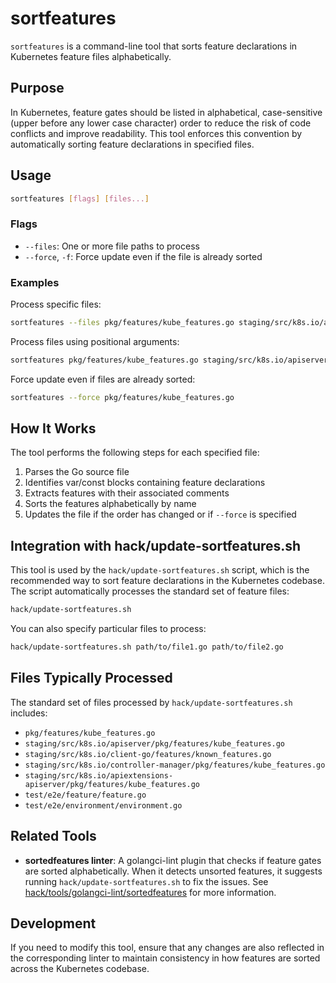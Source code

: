 # sortfeatures

`sortfeatures` is a command-line tool that sorts feature declarations in Kubernetes feature files alphabetically.

## Purpose

In Kubernetes, feature gates should be listed in alphabetical, case-sensitive (upper before any lower case character) order to reduce the risk of code conflicts and improve readability. This tool enforces this convention by automatically sorting feature declarations in specified files.

## Usage

```bash
sortfeatures [flags] [files...]
```

### Flags

- `--files`: One or more file paths to process
- `--force`, `-f`: Force update even if the file is already sorted

### Examples

Process specific files:
```bash
sortfeatures --files pkg/features/kube_features.go staging/src/k8s.io/apiserver/pkg/features/kube_features.go
```

Process files using positional arguments:
```bash
sortfeatures pkg/features/kube_features.go staging/src/k8s.io/apiserver/pkg/features/kube_features.go
```

Force update even if files are already sorted:
```bash
sortfeatures --force pkg/features/kube_features.go
```

## How It Works

The tool performs the following steps for each specified file:

1. Parses the Go source file
2. Identifies var/const blocks containing feature declarations
3. Extracts features with their associated comments
4. Sorts the features alphabetically by name
5. Updates the file if the order has changed or if `--force` is specified

## Integration with hack/update-sortfeatures.sh

This tool is used by the `hack/update-sortfeatures.sh` script, which is the recommended way to sort feature declarations in the Kubernetes codebase. The script automatically processes the standard set of feature files:

```bash
hack/update-sortfeatures.sh
```

You can also specify particular files to process:

```bash
hack/update-sortfeatures.sh path/to/file1.go path/to/file2.go
```

## Files Typically Processed

The standard set of files processed by `hack/update-sortfeatures.sh` includes:

- `pkg/features/kube_features.go`
- `staging/src/k8s.io/apiserver/pkg/features/kube_features.go`
- `staging/src/k8s.io/client-go/features/known_features.go`
- `staging/src/k8s.io/controller-manager/pkg/features/kube_features.go`
- `staging/src/k8s.io/apiextensions-apiserver/pkg/features/kube_features.go`
- `test/e2e/feature/feature.go`
- `test/e2e/environment/environment.go`

## Related Tools

- **sortedfeatures linter**: A golangci-lint plugin that checks if feature gates are sorted alphabetically. When it detects unsorted features, it suggests running `hack/update-sortfeatures.sh` to fix the issues. See [hack/tools/golangci-lint/sortedfeatures](../../hack/tools/golangci-lint/sortedfeatures) for more information.

## Development

If you need to modify this tool, ensure that any changes are also reflected in the corresponding linter to maintain consistency in how features are sorted across the Kubernetes codebase.
